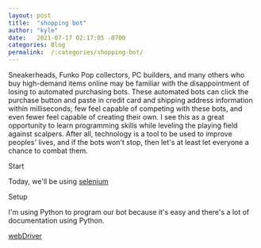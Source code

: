 ```yaml
---
layout:	post
title:	"shopping bot"
author: "kyle"
date:	2021-07-17 02:17:05 -0700
categories:	Blog
permalink:	/:categories/shopping-bot/
---
```


Sneakerheads, Funko Pop collectors, PC builders, and many others who buy high-demand items online may be familiar with the disappointment of losing to automated purchasing bots. These automated bots can click the purchase button and paste in credit card and shipping address information within milliseconds; few feel capable of competing with these bots, and even fewer feel capable of creating their own. I see this as a great opportunity to learn programming skills while leveling the playing field against scalpers. After all, technology is a tool to be used to improve peoples' lives, and if the bots won't stop, then let's at least let everyone a chance to combat them.

Start

Today, we'll be using [selenium](https://pypi.org/project/selenium/)

Setup

I'm using Python to program our bot because it's easy and there's a lot of documentation using Python.

[webDriver](https://www.selenium.dev/documentation/en/webdriver/driver_requirements/)
